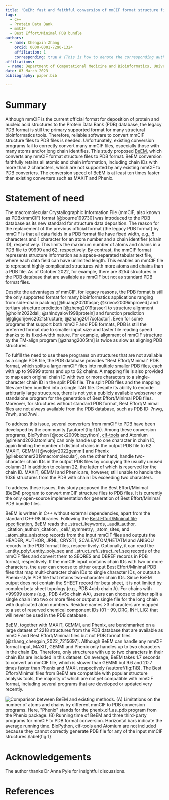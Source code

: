 ```yaml
---
title: 'BeEM: fast and faithful conversion of mmCIF format structure files to PDB format'
tags:
  - C++
  - Protein Data Bank
  - mmCIF
  - Best Effort/Minimal PDB bundle
authors:
  - name: Chengxin Zhang
    orcid: 0000-0001-7290-1324
    affiliation: 1
    corresponding: true # (This is how to denote the corresponding author)
affiliations:
 - name: Department of Computational Medicine and Bioinformatics, University of Michigan, Ann Arbor, MI 48109, USA
date: 03 March 2023
bibliography: paper.bib

---
```


# Summary

Although mmCIF is the current official format for deposition of protein and nucleic acid structures to the Protein Data Bank (PDB) database, the legacy PDB format is still the primary supported format for many structural bioinformatics tools. Therefore, reliable software to convert mmCIF structure files to PDB files is needed. Unfortunately, existing conversion programs fail to correctly convert many mmCIF files, especially those with many atoms and/or long chain identifies.
This study proposed [BeEM](https://github.com/kad-ecoli/BeEM), which converts any mmCIF format structure files to PDB format. BeEM conversion faithfully retains all atomic and chain information, including chain IDs with more than 2 characters, which are not supported by any existing mmCIF to PDB converters. The conversion speed of BeEM is at least ten times faster than existing converters such as MAXIT and Phenix.

# Statement of need

The macromolecular Crystallographic Information File (mmCIF, also known as PDBx/mmCIF) format [@bourne199730] was introduced to the PDB database as its new standard for structure data deposition. The reason for the replacement of the previous official format (the legacy PDB format) by mmCIF is that all data fields in a PDB format file have fixed width, e.g., 5 characters and 1 character for an atom number and a chain identifier (chain ID), respectively. This limits the maximum number of atoms and chains in a PDB file to 99999 and 62, respectively. By contrast, the mmCIF format represents structure information as a space-separated tabular text file, where each data field can have unlimited length. This enables an mmCIF file to represent highly complicated structures with more atoms and chains than a PDB file. As of October 2022, for example, there are 3254 structures in the PDB database that are available as mmCIF but not as standard PDB format files.

Despite the advantages of mmCIF, for legacy reasons, the PDB format is still the only supported format for many bioinformatics applications ranging from side-chain packing [@huang2020faspr; @krivov2009improved] and tertiary structure prediction [@zheng2019tasser] to structure alignment [@holm2022dali; @shindyalov1998protein] and function prediction [@gligorijevic2021structure; @zhang2017cofactor]. Even for some programs that support both mmCIF and PDB formats, PDB is still the preferred format due to smaller input size and faster file reading speed thanks to its fixed-width nature. For example, alignment of mmCIF structure by the TM-align program [@zhang2005tm] is twice as slow as aligning PDB structures.

To fulfill the need to use these programs on structures that are not available as a single PDB file, the PDB database provides "Best Effort/Minimal" PDB format, which splits a large mmCIF files into multiple smaller PDB files, each with up to 99999 atoms and up to 62 chains. A mapping file is also provided to map each original chain ID with two or more characters to a single-character chain ID in the split PDB file. The split PDB files and the mapping files are then bundled into a single TAR file. Despite its ability to encode arbitrarily large structures, there is not yet a publicly available webserver or standalone program for the generation of Best Effort/Minimal PDB files. Moreover, for structures without standard PDB format, Best Effort/Minimal files are not always available from the PDB database, such as PDB ID: 7nwg, 7nwh, and 7nwi.

To address this issue, several converters from mmCIF to PDB have been developed by the community (\autoref{fig:1}A). Among these conversion programs, BioPython [@cock2009biopython], [cif-tools](https://github.com/PDB-REDO/cif-tools) and Atomium [@ireland2020atomium] can only handle up to one character in chain ID, again limiting the number of distinct chains in the output PDB file to 62. [MAXIT](https://sw-tools.rcsb.org/apps/MAXIT), GEMMI [@wojdyr2022gemmi] and Phenix [@liebschner2019macromolecular], on the other hand, handle two-character chain IDs in the output PDB files by occupying the usually unused column 21 in addition to column 22, the latter of which is reserved for the chain ID. MAXIT, GEMMI and Phenix are, however, still unable to handle the 1036 structures from the PDB with chain IDs exceeding two characters.

To address these issues, this study proposed the Best Effort/Minimal (BeEM) program to convert mmCIF structure files to PDB files. It is currently the only open-source implementation for generation of Best Effort/Minimal PDB bundle files.

BeEM is written in C++ without external dependencies, apart from the standard C++ 98 libraries. Following the [Best Effort/Minimal file specification](https://www.rcsb.org/docs/general-help/structures-without-legacy-pdb-format-files), BeEM reads the _struct_keywords, _audit_author, _citation_author/_citation, _cell/_symmetry, _atom_sites, and _atom_site_anisotrop records from the input mmCIF files and outputs the HEADER, AUTHOR, JRNL, CRYST1, SCALE/ATOM/HETATM and ANISOU records in the PDB format files, respec-tively. Optionally, it can read the _entity_poly/_entity_poly_seq and _struct_ref/_struct_ref_seq records of the mmCIF files and convert them to SEQRES and DBREF records in PDB format, respectively. If the mmCIF input contains chain IDs with two or more characters, the user can choose to either output Best Effort/Minimal PDB files that map multi-character chain IDs to single character IDs, or output a Phenix-style PDB file that retains two-character chain IDs. Since BeEM output does not contain the SHEET record for beta sheet, it is not limited by complex beta sheet topology (e.g., PDB 4dcb chain A). For chains with >99999 atoms (e.g., PDB 4v5x chain AA), users can choose to either split a single chain into two or more files or output a single file for the long chain with duplicated atom numbers. Residue names >3 characters are mapped to a set of reserved chemical component IDs (01 - 99, DRG, INH, LIG) that will never be used in the PDB database. 

BeEM, together with MAXIT, GEMMI, and Phenix, are benchmarked on a large dataset of 2218 structures from the PDB database that are available as mmCIF and Best Effort/Minimal files but not PDB format files [@zhang_chengxin_2022_7215697]. Although BeEM can handle any mmCIF format input, MAXIT, GEMMI and Phenix only handles up to two characters in the chain IDs. Therefore, only structures with up to two characters in their chain IDs are included in this dataset. On average, BeEM takes 1.7 seconds to convert an mmCIF file, which is slower than GEMMI but 9.6 and 20.7 times faster than Phenix and MAXI, respectively (\autoref{fig:1}B). The Best Effort/Minimal files from BeEM are compatible with popular structure analysis tools, the majority of which are not yet compatible with mmCIF format, including several programs that are developed or updated very recently.

![Comparison between BeEM and existing methods. (A) Limitations on the number of atoms and chains by different mmCIF to PDB conversion programs. Here, "Phenix" stands for the phenix.cif_as_pdb program from the Phenix package. (B) Running time of BeEM and three third-party programs for mmCIF to PDB format conversion. Horizontal bars indicate the average running time. BioPython, cif-tools and Atomium are not included because they cannot correctly generate PDB file for any of the input mmCIF structures.\label{fig:1}](figure.png)

# Acknowledgements

The author thanks Dr Anna Pyle for insightful discussions.

# References

